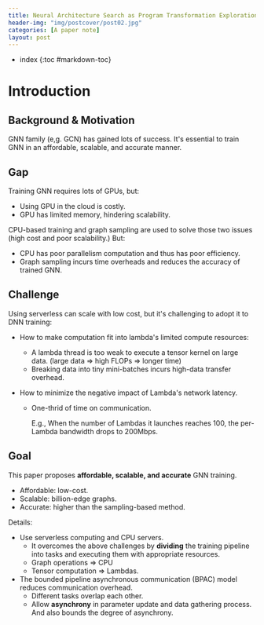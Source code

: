 ```yaml
---
title: Neural Architecture Search as Program Transformation Exploration
header-img: "img/postcover/post02.jpg"
categories: [A paper note]
layout: post
---
```



- index
{:toc #markdown-toc}
# Introduction

## Background & Motivation

GNN family (e,g. GCN) has gained lots of success. It's essential to train GNN in an affordable, scalable, and accurate manner.

## Gap

Training GNN requires lots of GPUs, but:

- Using GPU in the cloud is costly. 
- GPU has limited memory, hindering scalability. 

CPU-based training and graph sampling are used to solve those two issues (high cost and poor scalability.)  But:

- CPU has poor parallelism computation and thus has poor efficiency. 
- Graph sampling incurs time overheads and reduces the accuracy of trained GNN.

## Challenge

Using serverless can scale with low cost, but it's challenging to adopt it to DNN training:

- How to make computation fit into lambda's limited compute resources: 

  - A lambda thread is too weak to execute a tensor kernel on large data. (large data => high FLOPs => longer time)
  - Breaking data into tiny mini-batches incurs high-data transfer overhead.

- How to minimize the negative impact of Lambda's network latency. 

  - One-thrid of time on communication. 

    E.g., When the number of Lambdas it launches reaches 100, the per-Lambda bandwidth drops to 200Mbps.

## Goal

This paper proposes **affordable, scalable, and accurate** GNN training. 

- Affordable: low-cost.
- Scalable: billion-edge graphs.
- Accurate: higher than the sampling-based method.

Details:

- Use serverless computing and CPU servers. 
  - It overcomes the above challenges by **dividing** the training pipeline into tasks and executing them with appropriate resources. 
  - Graph operations => CPU
  - Tensor computation => Lambdas.
- The bounded pipeline asynchronous communication (BPAC) model reduces communication overhead. 
  - Different tasks overlap each other.
  - Allow **asynchrony** in parameter update and data gathering process. And also bounds the degree of asynchrony.

